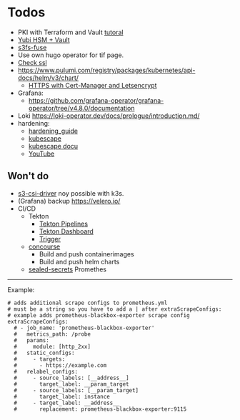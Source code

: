 Todos
=====

- PKI with Terraform and Vault [tutoral](https://developer.hashicorp.com/vault/tutorials/pki/pki-engine-external-ca)
- [Yubi HSM + Vault](https://developer.hashicorp.com/vault/docs/configuration)
- [s3fs-fuse](https://github.com/s3fs-fuse/s3fs-fuse#examples)
- Use own hugo operator for tif page.
- [Check ssl](https://www.ssllabs.com/ssltest/?ref=traefik.io)
- https://www.pulumi.com/registry/packages/kubernetes/api-docs/helm/v3/chart/
   - [HTTPS with Cert-Manager and Letsencrypt](https://k3s.rocks/https-cert-manager-letsencrypt/)
- Grafana:
  - https://github.com/grafana-operator/grafana-operator/tree/v4.8.0/documentation
- Loki https://loki-operator.dev/docs/prologue/introduction.md/
- hardening:
  - [hardening_guide](https://rancher.com/docs/k3s/latest/en/security/hardening_guide/)
  - [kubescape](https://github.com/armosec/kubescape)
  - [kubescape docu](https://hub.armo.cloud/docs)
  - [YouTube](https://www.youtube.com/watch?v=ZATGiDIDBQk)


Won't do
--------

- [s3-csi-driver](https://github.com/awslabs/mountpoint-s3-csi-driver/) noy possible with k3s.
- (Grafana) backup https://velero.io/
- CI/CD
  - Tekton
    - [Tekton Pipelines](https://tekton.dev/docs/getting-started/tasks/)
    - [Tekton Dashboard](https://tekton.dev/docs/dashboard/install/)
    - [Trigger](https://www.arthurkoziel.com/tutorial-tekton-triggers-with-github-integration/)
  - [concourse](https://concourse-ci.org/)
    - Build and push containerimages
    - Build and push helm charts
  - [sealed-secrets](https://github.com/bitnami-labs/sealed-secrets)
Promethes
---------

Example:

```
# adds additional scrape configs to prometheus.yml
# must be a string so you have to add a | after extraScrapeConfigs:
# example adds prometheus-blackbox-exporter scrape config
extraScrapeConfigs:
  # - job_name: 'prometheus-blackbox-exporter'
  #   metrics_path: /probe
  #   params:
  #     module: [http_2xx]
  #   static_configs:
  #     - targets:
  #       - https://example.com
  #   relabel_configs:
  #     - source_labels: [__address__]
  #       target_label: __param_target
  #     - source_labels: [__param_target]
  #       target_label: instance
  #     - target_label: __address__
  #       replacement: prometheus-blackbox-exporter:9115
  ```